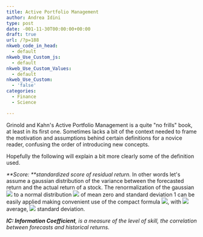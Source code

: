 ```yaml
---
title: Active Portfolio Management
author: Andrea Idini
type: post
date: -001-11-30T00:00:00+00:00
draft: true
url: /?p=188
nkweb_code_in_head:
  - default
nkweb_Use_Custom_js:
  - default
nkweb_Use_Custom_Values:
  - default
nkweb_Use_Custom:
  - 'false'
categories:
  - Finance
  - Science

---
```

Grinold and Kahn's Active Portfolio Management is a quite "no frills" book, at least in its first one. Sometimes lacks a bit of the context needed to frame the motivation and assumptions behind certain definitions for a novice reader, confusing the order of introducing new concepts.

Hopefully the following will explain a bit more clearly some of the definition used.

_**Score: **standardized score of residual return._ In other words let's assume a gaussian distribution of the variance between the forecasted return and the actual return of a stock. The renormalization of the gaussian <span><img src="/wilt/wp-content/plugins/latex/cache/tex_75a322f2544be6b20ef35c3cb6a1c354.gif" /></span> to a normal distribution <span><img src="/wilt/wp-content/plugins/latex/cache/tex_c6eeb083a98c7b285bee06ed269e134b.gif"/></span> of mean zero and standard deviation 1 can be easily applied making convenient use of the compact formula <span><img src="/wilt/wp-content/plugins/latex/cache/tex_1e8f509cdd79980b4d83065018d23c84.gif"/></span>, with <span><img src="/wilt/wp-content/plugins/latex/cache/tex_c9faf6ead2cd2c2187bd943488de1d0a.gif" /></span> average, <span><img src="/wilt/wp-content/plugins/latex/cache/tex_a2ab7d71a0f07f388ff823293c147d21.gif"/></span> standard deviation.

_**IC: Information Coefficient**, is a measure of the level of skill, the correlation between forecasts and historical returns._